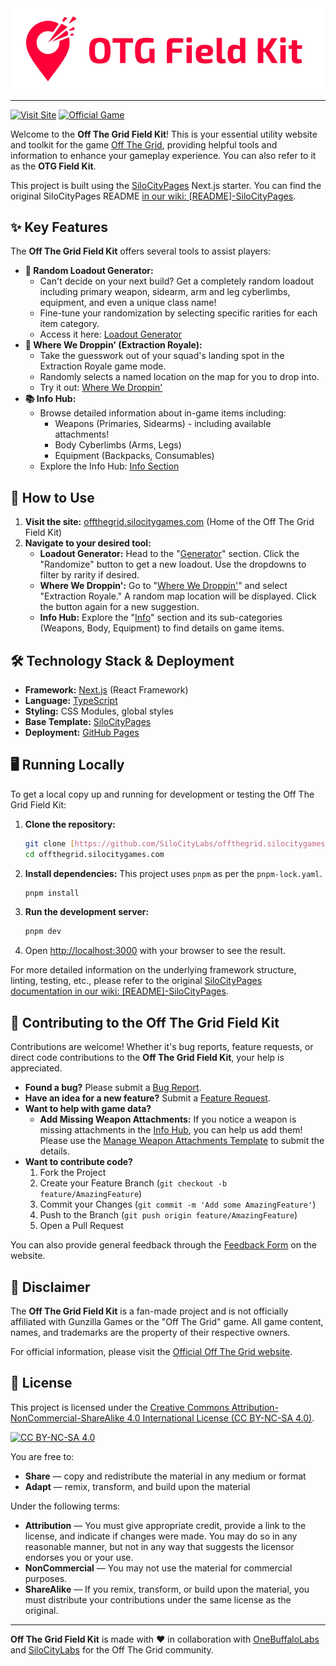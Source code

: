 <div align="center">
  <img src="/public/icons/logo-banner-red-trans.png" alt="OTG Field Kit Logo and Title">
</div>

<hr />

[![Visit Site](https://img.shields.io/badge/Visit-offthegrid.silocitygames.com-blue?style=for-the-badge&logo=rocket)](https://offthegrid.silocitygames.com)
[![Official Game](https://img.shields.io/badge/Off%20The%20Grid%20Game-gameoffthegrid.com-lightgrey?style=for-the-badge)](https://gameoffthegrid.com)

Welcome to the **Off The Grid Field Kit**! This is your essential utility website and toolkit for the game [Off The Grid](https://gameoffthegrid.com), providing helpful tools and information to enhance your gameplay experience. You can also refer to it as the **OTG Field Kit**.

This project is built using the [SiloCityPages](https://github.com/SiloCityLabs/SiloCityPages) Next.js starter. You can find the original SiloCityPages README [in our wiki: \[README\]-SiloCityPages](https://github.com/SiloCityLabs/offthegrid.silocitygames.com/wiki/%5BREADME%5D-SiloCityPages).

## ✨ Key Features

The **Off The Grid Field Kit** offers several tools to assist players:

- **🎲 Random Loadout Generator:**
  - Can't decide on your next build? Get a completely random loadout including primary weapon, sidearm, arm and leg cyberlimbs, equipment, and even a unique class name!
  - Fine-tune your randomization by selecting specific rarities for each item category.
  - Access it here: [Loadout Generator](https://offthegrid.silocitygames.com/generator)
- **📍 Where We Droppin' (Extraction Royale):**
  - Take the guesswork out of your squad's landing spot in the Extraction Royale game mode.
  - Randomly selects a named location on the map for you to drop into.
  - Try it out: [Where We Droppin'](https://offthegrid.silocitygames.com/where-we-droppin/extraction-royale)
- **📚 Info Hub:**
  - Browse detailed information about in-game items including:
    - Weapons (Primaries, Sidearms) - including available attachments!
    - Body Cyberlimbs (Arms, Legs)
    - Equipment (Backpacks, Consumables)
  - Explore the Info Hub: [Info Section](https://offthegrid.silocitygames.com/info)

## 🚀 How to Use

1.  **Visit the site:** [offthegrid.silocitygames.com](https://offthegrid.silocitygames.com) (Home of the Off The Grid Field Kit)
2.  **Navigate to your desired tool:**
    - **Loadout Generator:** Head to the "[Generator](https://offthegrid.silocitygames.com/generator)" section. Click the "Randomize" button to get a new loadout. Use the dropdowns to filter by rarity if desired.
    - **Where We Droppin':** Go to "[Where We Droppin'](https://offthegrid.silocitygames.com/where-we-droppin/extraction-royale)" and select "Extraction Royale." A random map location will be displayed. Click the button again for a new suggestion.
    - **Info Hub:** Explore the "[Info](https://offthegrid.silocitygames.com/info)" section and its sub-categories (Weapons, Body, Equipment) to find details on game items.

## 🛠️ Technology Stack & Deployment

- **Framework:** [Next.js](https://nextjs.org/) (React Framework)
- **Language:** [TypeScript](https://www.typescriptlang.org/)
- **Styling:** CSS Modules, global styles
- **Base Template:** [SiloCityPages](https://github.com/SiloCityLabs/SiloCityPages)
- **Deployment:** [GitHub Pages](https://pages.github.com/)

## 🖥️ Running Locally

To get a local copy up and running for development or testing the Off The Grid Field Kit:

1.  **Clone the repository:**
    ```bash
    git clone [https://github.com/SiloCityLabs/offthegrid.silocitygames.com.git](https://github.com/SiloCityLabs/offthegrid.silocitygames.com.git)
    cd offthegrid.silocitygames.com
    ```
2.  **Install dependencies:**
    This project uses `pnpm` as per the `pnpm-lock.yaml`.
    ```bash
    pnpm install
    ```
3.  **Run the development server:**
    ```bash
    pnpm dev
    ```
4.  Open [http://localhost:3000](http://localhost:3000) with your browser to see the result.

For more detailed information on the underlying framework structure, linting, testing, etc., please refer to the original [SiloCityPages documentation in our wiki: \[README\]-SiloCityPages](https://github.com/SiloCityLabs/offthegrid.silocitygames.com/wiki/%5BREADME%5D-SiloCityPages).

## 🤝 Contributing to the Off The Grid Field Kit

Contributions are welcome! Whether it's bug reports, feature requests, or direct code contributions to the **Off The Grid Field Kit**, your help is appreciated.

- **Found a bug?** Please submit a [Bug Report](https://github.com/SiloCityLabs/offthegrid.silocitygames.com/issues/new?assignees=&labels=bug&template=bug_report.md&title=%5BBUG%5D).
- **Have an idea for a new feature?** Submit a [Feature Request](https://github.com/SiloCityLabs/offthegrid.silocitygames.com/issues/new?assignees=&labels=enhancement&template=feature-request-template.md&title=%5BFEATURE%5D).
- **Want to help with game data?**
  - **Add Missing Weapon Attachments:** If you notice a weapon is missing attachments in the [Info Hub](https://offthegrid.silocitygames.com/info/weapons), you can help us add them! Please use the [Manage Weapon Attachments Template](https://github.com/SiloCityLabs/offthegrid.silocitygames.com/issues/new?template=manage-weapon-attachments-template.md) to submit the details.
- **Want to contribute code?**
  1.  Fork the Project
  2.  Create your Feature Branch (`git checkout -b feature/AmazingFeature`)
  3.  Commit your Changes (`git commit -m 'Add some AmazingFeature'`)
  4.  Push to the Branch (`git push origin feature/AmazingFeature`)
  5.  Open a Pull Request

You can also provide general feedback through the [Feedback Form](https://offthegrid.silocitygames.com/feedback) on the website.

## 📜 Disclaimer

The **Off The Grid Field Kit** is a fan-made project and is not officially affiliated with Gunzilla Games or the "Off The Grid" game. All game content, names, and trademarks are the property of their respective owners.

For official information, please visit the [Official Off The Grid website](https://gameoffthegrid.com).

## 📄 License

This project is licensed under the [Creative Commons Attribution-NonCommercial-ShareAlike 4.0 International License (CC BY-NC-SA 4.0)](https://creativecommons.org/licenses/by-nc-sa/4.0/).

[![CC BY-NC-SA 4.0](https://licensebuttons.net/l/by-nc-sa/4.0/88x31.png)](https://creativecommons.org/licenses/by-nc-sa/4.0/)

You are free to:

- **Share** — copy and redistribute the material in any medium or format
- **Adapt** — remix, transform, and build upon the material

Under the following terms:

- **Attribution** — You must give appropriate credit, provide a link to the license, and indicate if changes were made. You may do so in any reasonable manner, but not in any way that suggests the licensor endorses you or your use.
- **NonCommercial** — You may not use the material for commercial purposes.
- **ShareAlike** — If you remix, transform, or build upon the material, you must distribute your contributions under the same license as the original.

---

**Off The Grid Field Kit** is made with ❤️ in collaboration with [OneBuffaloLabs](https://onebuffalolabs.com) and [SiloCityLabs](https://silocitylabs.com) for the Off The Grid community.

